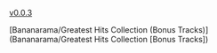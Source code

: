 [v0.0.3](https://github.com/littleflute/m45/edit/master/README.md)

[Bananarama/Greatest Hits Collection (Bonus Tracks)](Bananarama/Greatest Hits Collection [Bonus Tracks])
